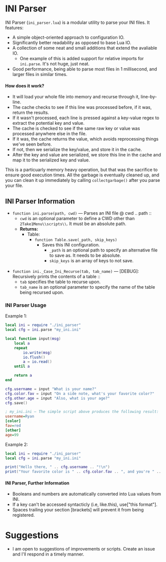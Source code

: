 # INI Parser
INI Parser (`ini_parser.lua`) is a modular utility to parse your INI files. It features:
  - A simple object-oriented approach to configuration IO.
  - Significantly better readability as opposed to base Lua IO. 
  - A collection of some neat and small additions that extend the avaliable IO.
    - One example of this is added support for relative imports for `ini.parse`. It's not huge, just neat.
  - Good performance, being able to parse most files in 1 millisecond, and larger files in similar times.

#### How does it work?
- It will load your whole file into memory and recurse through it, line-by-line.
- The cache checks to see if this line was processed before, if it was, return the results.
- If it wasn't processed, each line is pressed against a key-value regex to extract the potential key and value.
- The cache is checked to see if the same raw key or value was processed anywhere else in the file.
- If it was, the cache returns the value, which avoids reprocessing things we've seen before.
- If not, then we serialize the key/value, and store it in the cache.
- After the key and value are serialized, we store this line in the cache and map it to the serialized key and value.

This is a particuarly memory heavy operation, but that was the sacrifice to ensure good execution times. All the garbage is eventually cleaned up, and you can clean it up immediately by calling `collectgarbage()` after you parse your file.

## INI Parser Information
- `function ini.parse(path, cwd)` — Parses an INI file @ cwd .. path ::
  - `cwd` is an optional parameter to define a CWD other than `2Take1Menu\\scripts\\`. It must be an absolute path.
  - **Returns:**
    - Table:
      - `function Table.save(_path, skip_keys)`
        - Saves this INI configuration. 
          - `_path` is an optional path to specify an alternative file to save as. It needs to be absolute.
          - `skip_keys` is an array of keys to not save.
<br/><br/>
- `function ini._Case_Ini_Recurse(tab, tab_name)` — [DEBUG]: Recursively prints the contents of a table ::
  - `tab` specifies the table to recurse upon.
  - `tab_name` is an optional parameter to specify the name of the table being recursed upon.

### INI Parser Usage
Example 1:
```lua
local ini = require "./ini_parser"
local cfg = ini.parse "my_ini.ini"

local function input(msg)
    local a 
    repeat 
        io.write(msg)
        io.flush()
        a = io.read()
    until a

    return a
end

cfg.username = input "What is your name?"
cfg.color.fav = input "On a side note, what's your favorite color?"
cfg.other.age = input "Also, what is your age?"
cfg.save()
```
```ini
; my_ini.ini — The simple script above produces the following result:
username=Ryan
[color]
fav=red
[other]
age=99
```
Example 2:
```lua
local ini = require "./ini_parser"
local cfg = ini.parse "my_ini.ini"

print("Hello there, " .. cfg.username .. "!\n")
print("Your favorite color is " .. cfg.color.fav .. ", and you're " .. tostring(cfg.other.age) .. "!")
```

#### INI Parser, Further Information
- Booleans and numbers are automatically converted into Lua values from INI. 
- If a key can't be accessed syntacticly (i.e, like.this), use["this format"].
- Spaces trailing your section \[brackets] will prevent it from being registered. 

# Suggestions
- I am open to suggestions of improvements or scripts. Create an issue and I'll respond in a timely manner. 
